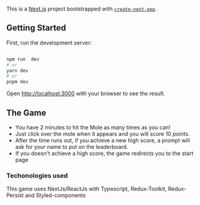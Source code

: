 
This is a [Next.js](https://nextjs.org/) project bootstrapped with [`create-next-app`](https://github.com/vercel/next.js/tree/canary/packages/create-next-app).

  

## Getting Started

  

First, run the development server:

  

```bash

npm run  dev
# or
yarn dev
# or
pnpm dev

```

Open [http://localhost:3000](http://localhost:3000) with your browser to see the result.

## The Game

 - You have 2 minutes to hit the Mole as many times as you can! 
 - Just click over the mole when it appears and you will score 10 points. 
 - After the time runs out, if you achieve a new high score, a prompt will ask for your name to put on the leaderboard.
 - If you doesn't achieve a high score, the game redirects you to the start page


### Techonologies used
This game uses NextJs/ReactJs with Typescript, Redux-Toolkit, Redux-Persist and Styled-components